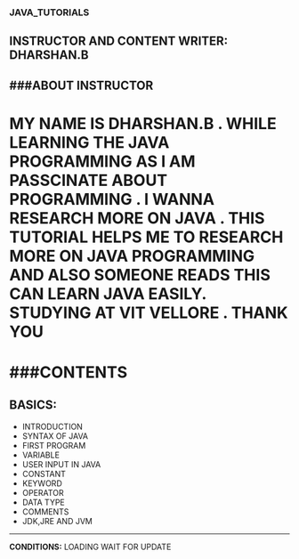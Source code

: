 ### JAVA_TUTORIALS
INSTRUCTOR AND CONTENT WRITER: DHARSHAN.B
-------------------------------------------------
###ABOUT INSTRUCTOR 
-------------------------------------------------
MY NAME IS DHARSHAN.B . WHILE LEARNING THE JAVA PROGRAMMING AS I AM PASSCINATE ABOUT PROGRAMMING . I WANNA RESEARCH MORE ON JAVA . THIS TUTORIAL HELPS ME TO RESEARCH MORE ON JAVA PROGRAMMING AND ALSO SOMEONE READS THIS CAN LEARN JAVA EASILY. STUDYING AT VIT VELLORE . THANK YOU
============================================
###CONTENTS
============================================
**BASICS:**
-----------------
* INTRODUCTION
* SYNTAX OF JAVA
* FIRST PROGRAM
* VARIABLE
* USER INPUT IN JAVA
* CONSTANT
* KEYWORD
* OPERATOR
* DATA TYPE
* COMMENTS
* JDK,JRE AND JVM
-----------------------
**CONDITIONS:**
LOADING WAIT FOR UPDATE


